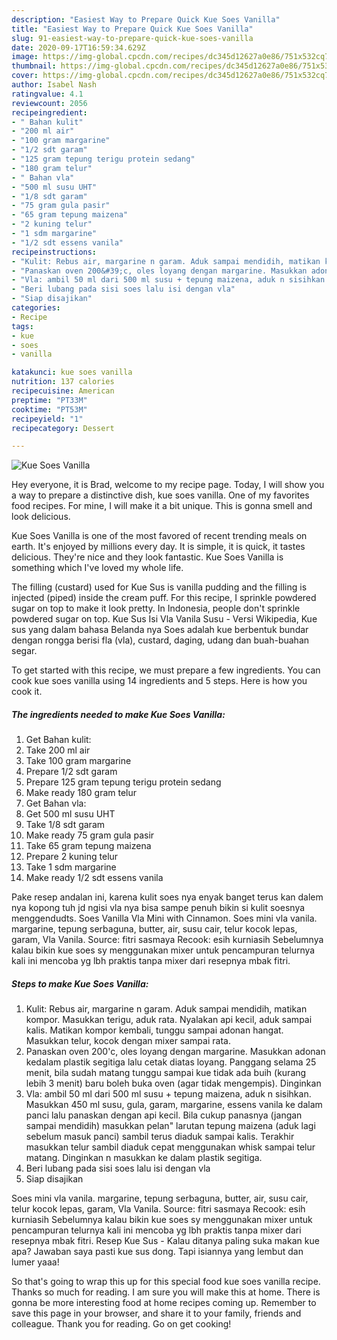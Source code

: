 ```yaml
---
description: "Easiest Way to Prepare Quick Kue Soes Vanilla"
title: "Easiest Way to Prepare Quick Kue Soes Vanilla"
slug: 91-easiest-way-to-prepare-quick-kue-soes-vanilla
date: 2020-09-17T16:59:34.629Z
image: https://img-global.cpcdn.com/recipes/dc345d12627a0e86/751x532cq70/kue-soes-vanilla-foto-resep-utama.jpg
thumbnail: https://img-global.cpcdn.com/recipes/dc345d12627a0e86/751x532cq70/kue-soes-vanilla-foto-resep-utama.jpg
cover: https://img-global.cpcdn.com/recipes/dc345d12627a0e86/751x532cq70/kue-soes-vanilla-foto-resep-utama.jpg
author: Isabel Nash
ratingvalue: 4.1
reviewcount: 2056
recipeingredient:
- " Bahan kulit"
- "200 ml air"
- "100 gram margarine"
- "1/2 sdt garam"
- "125 gram tepung terigu protein sedang"
- "180 gram telur"
- " Bahan vla"
- "500 ml susu UHT"
- "1/8 sdt garam"
- "75 gram gula pasir"
- "65 gram tepung maizena"
- "2 kuning telur"
- "1 sdm margarine"
- "1/2 sdt essens vanila"
recipeinstructions:
- "Kulit: Rebus air, margarine n garam. Aduk sampai mendidih, matikan kompor. Masukkan terigu, aduk rata. Nyalakan api kecil, aduk sampai kalis. Matikan kompor kembali, tunggu sampai adonan hangat. Masukkan telur, kocok dengan mixer sampai rata."
- "Panaskan oven 200&#39;c, oles loyang dengan margarine. Masukkan adonan kedalam plastik segitiga lalu cetak diatas loyang. Panggang selama 25 menit, bila sudah matang tunggu sampai kue tidak ada buih (kurang lebih 3 menit) baru boleh buka oven (agar tidak mengempis). Dinginkan"
- "Vla: ambil 50 ml dari 500 ml susu + tepung maizena, aduk n sisihkan. Masukkan 450 ml susu, gula, garam, margarine, essens vanila ke dalam panci lalu panaskan dengan api kecil. Bila cukup panasnya (jangan sampai mendidih) masukkan pelan&#34; larutan tepung maizena (aduk lagi sebelum masuk panci) sambil terus diaduk sampai kalis. Terakhir masukkan telur sambil diaduk cepat menggunakan whisk sampai telur matang. Dinginkan n masukkan ke dalam plastik segitiga."
- "Beri lubang pada sisi soes lalu isi dengan vla"
- "Siap disajikan"
categories:
- Recipe
tags:
- kue
- soes
- vanilla

katakunci: kue soes vanilla 
nutrition: 137 calories
recipecuisine: American
preptime: "PT33M"
cooktime: "PT53M"
recipeyield: "1"
recipecategory: Dessert

---
```



![Kue Soes Vanilla](https://img-global.cpcdn.com/recipes/dc345d12627a0e86/751x532cq70/kue-soes-vanilla-foto-resep-utama.jpg)

Hey everyone, it is Brad, welcome to my recipe page. Today, I will show you a way to prepare a distinctive dish, kue soes vanilla. One of my favorites food recipes. For mine, I will make it a bit unique. This is gonna smell and look delicious.

Kue Soes Vanilla is one of the most favored of recent trending meals on earth. It's enjoyed by millions every day. It is simple, it is quick, it tastes delicious. They're nice and they look fantastic. Kue Soes Vanilla is something which I've loved my whole life.

The filling (custard) used for Kue Sus is vanilla pudding and the filling is injected (piped) inside the cream puff. For this recipe, I sprinkle powdered sugar on top to make it look pretty. In Indonesia, people don&#39;t sprinkle powdered sugar on top. Kue Sus Isi Vla Vanila Susu - Versi Wikipedia, Kue sus yang dalam bahasa Belanda nya Soes adalah kue berbentuk bundar dengan rongga berisi fla (vla), custard, daging, udang dan buah-buahan segar.


To get started with this recipe, we must prepare a few ingredients. You can cook kue soes vanilla using 14 ingredients and 5 steps. Here is how you cook it.

<!--inarticleads1-->

##### The ingredients needed to make Kue Soes Vanilla:

1. Get  Bahan kulit:
1. Take 200 ml air
1. Take 100 gram margarine
1. Prepare 1/2 sdt garam
1. Prepare 125 gram tepung terigu protein sedang
1. Make ready 180 gram telur
1. Get  Bahan vla:
1. Get 500 ml susu UHT
1. Take 1/8 sdt garam
1. Make ready 75 gram gula pasir
1. Take 65 gram tepung maizena
1. Prepare 2 kuning telur
1. Take 1 sdm margarine
1. Make ready 1/2 sdt essens vanila


Pake resep andalan ini, karena kulit soes nya enyak banget terus kan dalem nya kopong tuh jd ngisi vla nya bisa sampe penuh bikin si kulit soesnya menggendudts. Soes Vanilla Vla Mini with Cinnamon. Soes mini vla vanila. margarine, tepung serbaguna, butter, air, susu cair, telur kocok lepas, garam, Vla Vanila. Source: fitri sasmaya Recook: esih kurniasih Sebelumnya kalau bikin kue soes sy menggunakan mixer untuk pencampuran telurnya kali ini mencoba yg lbh praktis tanpa mixer dari resepnya mbak fitri. 

<!--inarticleads2-->

##### Steps to make Kue Soes Vanilla:

1. Kulit: Rebus air, margarine n garam. Aduk sampai mendidih, matikan kompor. Masukkan terigu, aduk rata. Nyalakan api kecil, aduk sampai kalis. Matikan kompor kembali, tunggu sampai adonan hangat. Masukkan telur, kocok dengan mixer sampai rata.
1. Panaskan oven 200&#39;c, oles loyang dengan margarine. Masukkan adonan kedalam plastik segitiga lalu cetak diatas loyang. Panggang selama 25 menit, bila sudah matang tunggu sampai kue tidak ada buih (kurang lebih 3 menit) baru boleh buka oven (agar tidak mengempis). Dinginkan
1. Vla: ambil 50 ml dari 500 ml susu + tepung maizena, aduk n sisihkan. Masukkan 450 ml susu, gula, garam, margarine, essens vanila ke dalam panci lalu panaskan dengan api kecil. Bila cukup panasnya (jangan sampai mendidih) masukkan pelan&#34; larutan tepung maizena (aduk lagi sebelum masuk panci) sambil terus diaduk sampai kalis. Terakhir masukkan telur sambil diaduk cepat menggunakan whisk sampai telur matang. Dinginkan n masukkan ke dalam plastik segitiga.
1. Beri lubang pada sisi soes lalu isi dengan vla
1. Siap disajikan


Soes mini vla vanila. margarine, tepung serbaguna, butter, air, susu cair, telur kocok lepas, garam, Vla Vanila. Source: fitri sasmaya Recook: esih kurniasih Sebelumnya kalau bikin kue soes sy menggunakan mixer untuk pencampuran telurnya kali ini mencoba yg lbh praktis tanpa mixer dari resepnya mbak fitri. Resep Kue Sus - Kalau ditanya paling suka makan kue apa? Jawaban saya pasti kue sus dong. Tapi isiannya yang lembut dan lumer yaaa! 

So that's going to wrap this up for this special food kue soes vanilla recipe. Thanks so much for reading. I am sure you will make this at home. There is gonna be more interesting food at home recipes coming up. Remember to save this page in your browser, and share it to your family, friends and colleague. Thank you for reading. Go on get cooking!

